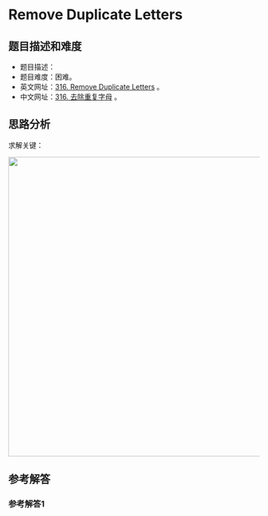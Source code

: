 # Remove Duplicate Letters

## 题目描述和难度
+ 题目描述：
+ 题目难度：困难。
+ 英文网址：[316. Remove Duplicate Letters](https://leetcode.com/problems/remove-duplicate-letters/description/)  。
+ 中文网址：[316. 去除重复字母](https://leetcode-cn.com/problems/remove-duplicate-letters/description/)  。
## 思路分析
求解关键：

<img src="https://liweiwei1419.github.io/images/leetcode-solution/" width="600">

## 参考解答
### 参考解答1

```java

```